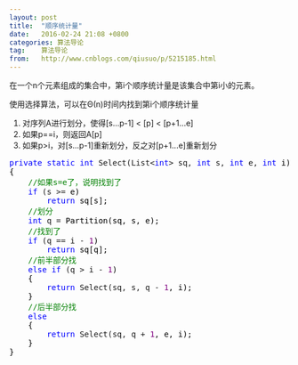 ```yaml
---
layout: post
title:  "顺序统计量"
date:   2016-02-24 21:08 +0800
categories: 算法导论
tag:    算法导论
from:   http://www.cnblogs.com/qiusuo/p/5215185.html
---
```

<p>在一个n个元素组成的集合中，第i个顺序统计量是该集合中第i小的元素。</p>
<p>使用选择算法，可以在&Theta;(n)时间内找到第i个顺序统计量</p>
<ol>
<li>对序列A进行划分，使得[s...p-1] &lt; [p] &lt; [p+1...e]</li>
<li>如果p==i，则返回A[p]</li>
<li>如果p&gt;i，对[s...p-1]重新划分，反之对[p+1...e]重新划分</li>
</ol>
<div class="cnblogs_code">
<pre><span style="color: #0000ff;">private</span> <span style="color: #0000ff;">static</span> <span style="color: #0000ff;">int</span> Select(List&lt;<span style="color: #0000ff;">int</span>&gt; sq, <span style="color: #0000ff;">int</span> s, <span style="color: #0000ff;">int</span> e, <span style="color: #0000ff;">int</span><span style="color: #000000;"> i)
{
    </span><span style="color: #008000;">//</span><span style="color: #008000;">如果s=e了，说明找到了</span>
    <span style="color: #0000ff;">if</span> (s &gt;=<span style="color: #000000;"> e)
        </span><span style="color: #0000ff;">return</span><span style="color: #000000;"> sq[s];
    </span><span style="color: #008000;">//</span><span style="color: #008000;">划分</span>
    <span style="color: #0000ff;">int</span> q =<span style="color: #000000;"> Partition(sq, s, e);
    </span><span style="color: #008000;">//</span><span style="color: #008000;">找到了</span>
    <span style="color: #0000ff;">if</span> (q == i - <span style="color: #800080;">1</span><span style="color: #000000;">)
        </span><span style="color: #0000ff;">return</span><span style="color: #000000;"> sq[q];
    </span><span style="color: #008000;">//</span><span style="color: #008000;">前半部分找</span>
    <span style="color: #0000ff;">else</span> <span style="color: #0000ff;">if</span> (q &gt; i - <span style="color: #800080;">1</span><span style="color: #000000;">)
    {
        </span><span style="color: #0000ff;">return</span> Select(sq, s, q - <span style="color: #800080;">1</span><span style="color: #000000;">, i);
    }
    </span><span style="color: #008000;">//</span><span style="color: #008000;">后半部分找</span>
    <span style="color: #0000ff;">else</span><span style="color: #000000;">
    {
        </span><span style="color: #0000ff;">return</span> Select(sq, q + <span style="color: #800080;">1</span><span style="color: #000000;">, e, i);
    }
}</span></pre>
</div>
<p>&nbsp;</p>
